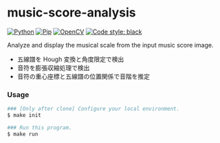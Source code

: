# music-score-analysis

[![Python](https://img.shields.io/badge/Python-3.11.0-green.svg)](https://www.python.org/downloads/release/python-3110/)
[![Pip](https://img.shields.io/badge/Pip-22.3.1-green.svg)](https://pip.pypa.io/en/stable/news/#v22-3-1)
[![OpenCV](https://img.shields.io/badge/OpenCV-4.7.0-red.svg)](https://opencv.org/opencv-4-7-0/)
[![Code style: black](https://img.shields.io/badge/code%20style-black-000000.svg)](https://github.com/psf/black)

Analyze and display the musical scale from the input music score image.

- 五線譜を Hough 変換と角度限定で検出
- 音符を膨張収縮処理で検出
- 音符の重心座標と五線譜の位置関係で音階を推定

### Usage

```sh
### [Only after clone] Configure your local environment.
$ make init

### Run this program.
$ make run
```
